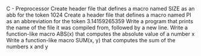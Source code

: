 C - Preprocessor
Create header file that defines a macro named SIZE as an abb for the token 1024
Create a header file that defines a macro named PI as an abbreviation for the token 3.14159265359
Write a program that prints the name of the file it was compiled from, followed by a new line.
Write a function-like macro ABS(x) that computes the absolute value of a number x
Write a function-like macro SUM(x, y) that computes the sum of the numbers x and y

